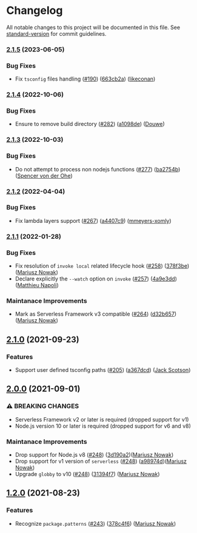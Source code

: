 # Changelog

All notable changes to this project will be documented in this file. See [standard-version](https://github.com/conventional-changelog/standard-version) for commit guidelines.

### [2.1.5](https://github.com/serverless/serverless-plugin-typescript/compare/v2.1.4...v2.1.5) (2023-06-05)

### Bug Fixes

- Fix `tsconfig` files handling ([#190](https://github.com/serverless/serverless-plugin-typescript/issues/190)) ([663cb2a](https://github.com/serverless/serverless-plugin-typescript/commit/663cb2ad48509d075680aa11239fae89695d5043)) ([likeconan](https://github.com/likeconan))

### [2.1.4](https://github.com/serverless/serverless-plugin-typescript/compare/v2.1.3...v2.1.4) (2022-10-06)

### Bug Fixes

- Ensure to remove build directory ([#282](https://github.com/serverless/serverless-plugin-typescript/issues/282)) ([a1098de](https://github.com/serverless/serverless-plugin-typescript/commit/a1098de63f4f36b7ece330f53b9384f7de2bdafa)) ([Douwe](https://github.com/douwe-rm))

### [2.1.3](https://github.com/serverless/serverless-plugin-typescript/compare/v2.1.2...v2.1.3) (2022-10-03)

### Bug Fixes

- Do not attempt to process non nodejs functions ([#277](https://github.com/serverless/serverless-plugin-typescript/issues/277)) ([ba2754b](https://github.com/serverless/serverless-plugin-typescript/commit/ba2754bfb704dc66aba3effb9e838821c4c7b1b8)) ([Spencer von der Ohe](https://github.com/sazzy4o))

### [2.1.2](https://github.com/serverless/serverless-plugin-typescript/compare/v2.1.1...v2.1.2) (2022-04-04)

### Bug Fixes

- Fix lambda layers support ([#267](https://github.com/serverless/serverless-plugin-typescript/issues/267)) ([a4407c9](https://github.com/serverless/serverless-plugin-typescript/commit/a4407c9062ddc9aeb8dd298b4c28f3730bccf5f5)) ([mmeyers-xomly](https://github.com/mmeyers-xomly))

### [2.1.1](https://github.com/serverless/serverless-plugin-typescript/compare/v2.1.0...v2.1.1) (2022-01-28)

### Bug Fixes

- Fix resolution of `invoke local` related lifecycle hook ([#258](https://github.com/serverless/serverless-plugin-typescript/pull/258)) ([378f3be](https://github.com/serverless/serverless-plugin-typescript/commit/378f3be96f61b98513b6c704047a64caad56d512)) ([Mariusz Nowak](https://github.com/medikoo))
- Declare explicitly the `--watch` option on `invoke` ([#257](https://github.com/serverless/serverless-plugin-typescript/pull/257)) ([4a9e3dd](https://github.com/serverless/serverless-plugin-typescript/commit/4a9e3dddb1a0228538fa9d8ac88d4addd4f6840a)) ([Matthieu Napoli](https://github.com/mnapoli))

### Maintanace Improvements

- Mark as Serverless Framework v3 compatible ([#264](https://github.com/serverless/serverless-plugin-typescript/pull/264)) ([d32b657](https://github.com/serverless/serverless-plugin-typescript/commit/d32b6573305a107dc1a8a82afe0014492dbb096c)) ([Mariusz Nowak](https://github.com/medikoo))

## [2.1.0](https://github.com/serverless/serverless-plugin-typescript/compare/v2.0.0...v2.1.0) (2021-09-23)

### Features

- Support user defined tsconfig paths ([#205](https://github.com/serverless/serverless-plugin-typescript/issues/205)) ([a367dcd](https://github.com/serverless/serverless-plugin-typescript/commit/a367dcdcb1e7efb72e68ef6e0630d50db15cb856)) ([Jack Scotson](https://github.com/Scotsoo))

## [2.0.0](https://github.com/prisma/serverless-plugin-typescript/compare/v1.2.0...v2.0.0) (2021-09-01)

### ⚠ BREAKING CHANGES

- Serverless Framework v2 or later is required (dropped support for v1)
- Node.js version 10 or later is required (dropped support for v6 and v8)

### Maintanace Improvements

- Drop support for Node.js v8 ([#248](https://github.com/serverless/serverless-plugin-typescript/pull/248)) ([3d190a2](https://github.com/serverless/serverless-plugin-typescript/commit/3d190a221ee6937538a71c57c3da9c7d50f67a6c))([Mariusz Nowak](https://github.com/medikoo))
- Drop support for v1 version of `serverless` ([#248](https://github.com/serverless/serverless-plugin-typescript/pull/248)) ([a98974d](https://github.com/serverless/serverless-plugin-typescript/commit/a98974d048d835f1c515c0887bd147543dda020b))([Mariusz Nowak](https://github.com/medikoo))
- Upgrade `globby` to v10 ([#248](https://github.com/serverless/serverless-plugin-typescript/pull/248)) ([31394f7](https://github.com/serverless/serverless-plugin-typescript/commit/31394f74ef84a9adb4e4fc86924652c799cf04e7)) ([Mariusz Nowak](https://github.com/medikoo))

## [1.2.0](https://github.com/prisma/serverless-plugin-typescript/compare/v1.1.9...v0.0.0) (2021-08-23)

### Features

- Recognize `package.patterns` ([#243](https://github.com/serverless/serverless-plugin-typescript/pull/243)) ([378c4f6](https://github.com/prisma/serverless-plugin-typescript/commit/378c4f6ce0711b6bdd5f4aae7eb571669f8e31a9)) ([Mariusz Nowak](https://github.com/medikoo))
